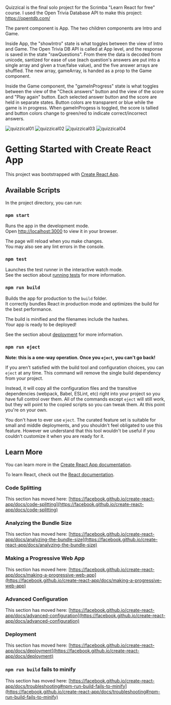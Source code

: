 Quizzical is the final solo project for the Scrimba "Learn React for free" course.
I used the Open Trivia Database API to make this project:  https://opentdb.com/

The parent component is App.  The two children components are Intro and Game.

Inside App, the "showIntro" state is what toggles between the view of Intro and Game.
The Open Trivia DB API is called at App level, and the response is saved in the state "rawQuestions".
From there the data is decoded from unicode, santized for ease of use (each question's answers are put into a single array and given a true/false value), and the five answer arrays are shuffled.
The new array, gameArray, is handed as a prop to the Game component.

Inside the Game component, the "gameInProgress" state is what toggles between the view of the "Check answers" button and the view of the score and "Play again" button.
Each selected answer button and the score are held in separate states.
Button colors are transparent or blue while the game is in progress.  When gameInProgess is toggled, the score is tallied and button colors change to green/red to indicate correct/incorrect answers.

![quizzical01](https://user-images.githubusercontent.com/108361750/182857790-aebac114-fbb1-48c1-ad23-109bd14d23bf.PNG)
![quizzical02](https://user-images.githubusercontent.com/108361750/182857811-e8811b6c-f2c1-4ad3-8736-d83e4753178e.PNG)
![quizzical03](https://user-images.githubusercontent.com/108361750/182857823-29fe8624-35bf-408a-b74b-4328beb34c32.PNG)
![quizzical04](https://user-images.githubusercontent.com/108361750/182857835-3436f685-2c98-4ae1-be18-70dba42a3d5b.PNG)

# Getting Started with Create React App

This project was bootstrapped with [Create React App](https://github.com/facebook/create-react-app).

## Available Scripts

In the project directory, you can run:

### `npm start`

Runs the app in the development mode.\
Open [http://localhost:3000](http://localhost:3000) to view it in your browser.

The page will reload when you make changes.\
You may also see any lint errors in the console.

### `npm test`

Launches the test runner in the interactive watch mode.\
See the section about [running tests](https://facebook.github.io/create-react-app/docs/running-tests) for more information.

### `npm run build`

Builds the app for production to the `build` folder.\
It correctly bundles React in production mode and optimizes the build for the best performance.

The build is minified and the filenames include the hashes.\
Your app is ready to be deployed!

See the section about [deployment](https://facebook.github.io/create-react-app/docs/deployment) for more information.

### `npm run eject`

**Note: this is a one-way operation. Once you `eject`, you can't go back!**

If you aren't satisfied with the build tool and configuration choices, you can `eject` at any time. This command will remove the single build dependency from your project.

Instead, it will copy all the configuration files and the transitive dependencies (webpack, Babel, ESLint, etc) right into your project so you have full control over them. All of the commands except `eject` will still work, but they will point to the copied scripts so you can tweak them. At this point you're on your own.

You don't have to ever use `eject`. The curated feature set is suitable for small and middle deployments, and you shouldn't feel obligated to use this feature. However we understand that this tool wouldn't be useful if you couldn't customize it when you are ready for it.

## Learn More

You can learn more in the [Create React App documentation](https://facebook.github.io/create-react-app/docs/getting-started).

To learn React, check out the [React documentation](https://reactjs.org/).

### Code Splitting

This section has moved here: [https://facebook.github.io/create-react-app/docs/code-splitting](https://facebook.github.io/create-react-app/docs/code-splitting)

### Analyzing the Bundle Size

This section has moved here: [https://facebook.github.io/create-react-app/docs/analyzing-the-bundle-size](https://facebook.github.io/create-react-app/docs/analyzing-the-bundle-size)

### Making a Progressive Web App

This section has moved here: [https://facebook.github.io/create-react-app/docs/making-a-progressive-web-app](https://facebook.github.io/create-react-app/docs/making-a-progressive-web-app)

### Advanced Configuration

This section has moved here: [https://facebook.github.io/create-react-app/docs/advanced-configuration](https://facebook.github.io/create-react-app/docs/advanced-configuration)

### Deployment

This section has moved here: [https://facebook.github.io/create-react-app/docs/deployment](https://facebook.github.io/create-react-app/docs/deployment)

### `npm run build` fails to minify

This section has moved here: [https://facebook.github.io/create-react-app/docs/troubleshooting#npm-run-build-fails-to-minify](https://facebook.github.io/create-react-app/docs/troubleshooting#npm-run-build-fails-to-minify)
